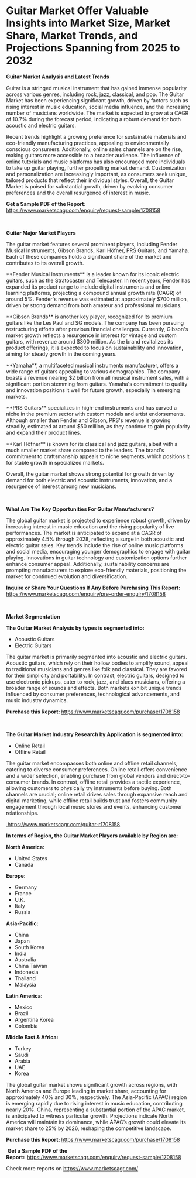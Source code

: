 <p><h1>Guitar Market Offer Valuable Insights into Market Size, Market Share, Market Trends, and Projections Spanning from 2025 to 2032</h1></p><p><strong>Guitar Market Analysis and Latest Trends</strong></p>
<p><p>Guitar is a stringed musical instrument that has gained immense popularity across various genres, including rock, jazz, classical, and pop. The Guitar Market has been experiencing significant growth, driven by factors such as rising interest in music education, social media influence, and the increasing number of musicians worldwide. The market is expected to grow at a CAGR of 10.7% during the forecast period, indicating a robust demand for both acoustic and electric guitars.</p><p>Recent trends highlight a growing preference for sustainable materials and eco-friendly manufacturing practices, appealing to environmentally conscious consumers. Additionally, online sales channels are on the rise, making guitars more accessible to a broader audience. The influence of online tutorials and music platforms has also encouraged more individuals to take up guitar playing, further propelling market demand. Customization and personalization are increasingly important, as consumers seek unique, tailored products that reflect their individual styles. Overall, the Guitar Market is poised for substantial growth, driven by evolving consumer preferences and the overall resurgence of interest in music.</p></p>
<p><strong>Get a Sample PDF of the Report:&nbsp;</strong> <a href="https://www.marketscagr.com/enquiry/request-sample/1708158?utm_campaign=2239&utm_medium=2&utm_source=Github&utm_content=ia&utm_term=08022025&utm_id=guitar">https://www.marketscagr.com/enquiry/request-sample/1708158</a></p>
<p>&nbsp;</p>
<p><strong>Guitar Major Market Players</strong></p>
<p><p>The guitar market features several prominent players, including Fender Musical Instruments, Gibson Brands, Karl Höfner, PRS Guitars, and Yamaha. Each of these companies holds a significant share of the market and contributes to its overall growth.</p><p>**Fender Musical Instruments** is a leader known for its iconic electric guitars, such as the Stratocaster and Telecaster. In recent years, Fender has expanded its product range to include digital instruments and online learning platforms, projecting a compound annual growth rate (CAGR) of around 5%. Fender's revenue was estimated at approximately $700 million, driven by strong demand from both amateur and professional musicians.</p><p>**Gibson Brands** is another key player, recognized for its premium guitars like the Les Paul and SG models. The company has been pursuing restructuring efforts after previous financial challenges. Currently, Gibson's market growth reflects a resurgence in interest for vintage and custom guitars, with revenue around $300 million. As the brand revitalizes its product offerings, it is expected to focus on sustainability and innovation, aiming for steady growth in the coming years.</p><p>**Yamaha**, a multifaceted musical instruments manufacturer, offers a wide range of guitars appealing to various demographics. The company boasts a revenue nearing $2 billion from all musical instrument sales, with a significant portion stemming from guitars. Yamaha's commitment to quality and innovation positions it well for future growth, especially in emerging markets.</p><p>**PRS Guitars** specializes in high-end instruments and has carved a niche in the premium sector with custom models and artist endorsements. Although smaller than Fender and Gibson, PRS's revenue is growing steadily, estimated at around $50 million, as they continue to gain popularity and expand their product lines.</p><p>**Karl Höfner** is known for its classical and jazz guitars, albeit with a much smaller market share compared to the leaders. The brand's commitment to craftsmanship appeals to niche segments, which positions it for stable growth in specialized markets. </p><p>Overall, the guitar market shows strong potential for growth driven by demand for both electric and acoustic instruments, innovation, and a resurgence of interest among new musicians.</p></p>
<p>&nbsp;</p>
<p><strong>What Are The Key Opportunities For Guitar Manufacturers?</strong></p>
<p><p>The global guitar market is projected to experience robust growth, driven by increasing interest in music education and the rising popularity of live performances. The market is anticipated to expand at a CAGR of approximately 4.5% through 2028, reflecting a surge in both acoustic and electric guitar sales. Key trends include the rise of online music platforms and social media, encouraging younger demographics to engage with guitar playing. Innovations in guitar technology and customization options further enhance consumer appeal. Additionally, sustainability concerns are prompting manufacturers to explore eco-friendly materials, positioning the market for continued evolution and diversification.</p></p>
<p><strong>Inquire or Share Your Questions If Any Before Purchasing This Report:</strong> <a href="https://www.marketscagr.com/enquiry/pre-order-enquiry/1708158?utm_campaign=2239&utm_medium=2&utm_source=Github&utm_content=ia&utm_term=08022025&utm_id=guitar">https://www.marketscagr.com/enquiry/pre-order-enquiry/1708158</a></p>
<p>&nbsp;</p>
<p><strong>Market Segmentation</strong></p>
<p><strong>The Guitar Market Analysis by types is segmented into:</strong></p>
<p><ul><li>Acoustic Guitars</li><li>Electric Guitars</li></ul></p>
<p><p>The guitar market is primarily segmented into acoustic and electric guitars. Acoustic guitars, which rely on their hollow bodies to amplify sound, appeal to traditional musicians and genres like folk and classical. They are favored for their simplicity and portability. In contrast, electric guitars, designed to use electronic pickups, cater to rock, jazz, and blues musicians, offering a broader range of sounds and effects. Both markets exhibit unique trends influenced by consumer preferences, technological advancements, and music industry dynamics.</p></p>
<p><strong>Purchase this Report:&nbsp;</strong><a href="https://www.marketscagr.com/purchase/1708158?utm_campaign=2239&utm_medium=2&utm_source=Github&utm_content=ia&utm_term=08022025&utm_id=guitar">https://www.marketscagr.com/purchase/1708158</a></p>
<p>&nbsp;</p>
<p><strong>The Guitar Market Industry Research by Application is segmented into:</strong></p>
<p><ul><li>Online Retail</li><li>Offline Retail</li></ul></p>
<p><p>The guitar market encompasses both online and offline retail channels, catering to diverse consumer preferences. Online retail offers convenience and a wider selection, enabling purchase from global vendors and direct-to-consumer brands. In contrast, offline retail provides a tactile experience, allowing customers to physically try instruments before buying. Both channels are crucial; online retail drives sales through expansive reach and digital marketing, while offline retail builds trust and fosters community engagement through local music stores and events, enhancing customer relationships.</p></p>
<p><a href="https://www.marketscagr.com/guitar-r1708158?utm_campaign=2239&utm_medium=2&utm_source=Github&utm_content=ia&utm_term=08022025&utm_id=guitar">&nbsp;https://www.marketscagr.com/guitar-r1708158</a></p>
<p><strong>In terms of Region, the Guitar Market Players available by Region are:</strong></p>
<p>
    <p> <strong> North America: </strong>
        <ul>
            <li>United States</li>
            <li>Canada</li>
        </ul>
        </p> 
    <p> <strong> Europe: </strong>
        <ul>
            <li>Germany</li>
            <li>France</li>
            <li>U.K.</li>
            <li>Italy</li>
            <li>Russia</li>
        </ul>
        </p> 
    <p> <strong> Asia-Pacific: </strong>
        <ul>
            <li>China</li>
            <li>Japan</li>
            <li>South Korea</li>
            <li>India</li>
            <li>Australia</li>
            <li>China Taiwan</li>
            <li>Indonesia</li>
            <li>Thailand</li>
            <li>Malaysia</li>
        </ul>
        </p> 
    <p> <strong> Latin America: </strong>
        <ul>
            <li>Mexico</li>
            <li>Brazil</li>
            <li>Argentina Korea</li>
            <li>Colombia</li>
        </ul>
        </p> 
    <p> <strong> Middle East & Africa: </strong>
        <ul>
            <li>Turkey</li>
            <li>Saudi</li>
            <li>Arabia</li>
            <li>UAE</li>
            <li>Korea</li>
        </ul>
    </p>
    </p>
<p><p>The global guitar market shows significant growth across regions, with North America and Europe leading in market share, accounting for approximately 40% and 30%, respectively. The Asia-Pacific (APAC) region is emerging rapidly due to rising interest in music education, contributing nearly 20%. China, representing a substantial portion of the APAC market, is anticipated to witness particular growth. Projections indicate North America will maintain its dominance, while APAC’s growth could elevate its market share to 25% by 2026, reshaping the competitive landscape.</p></p>
<p><strong>Purchase this Report: </strong><a href="https://www.marketscagr.com/purchase/1708158?utm_campaign=2239&utm_medium=2&utm_source=Github&utm_content=ia&utm_term=08022025&utm_id=guitar">https://www.marketscagr.com/purchase/1708158</a></p>
<p>&nbsp;<strong>Get a Sample PDF of the Report:&nbsp;&nbsp;</strong><a href="https://www.marketscagr.com/enquiry/request-sample/1708158?utm_campaign=2239&utm_medium=2&utm_source=Github&utm_content=ia&utm_term=08022025&utm_id=guitar">https://www.marketscagr.com/enquiry/request-sample/1708158</a></p>
<p><strong></strong></p>
<p>Check more reports on <a href="https://www.marketscagr.com/?utm_campaign=2239&utm_medium=2&utm_source=Github&utm_content=ia&utm_term=08022025&utm_id=guitar">https://www.marketscagr.com/</a></p>